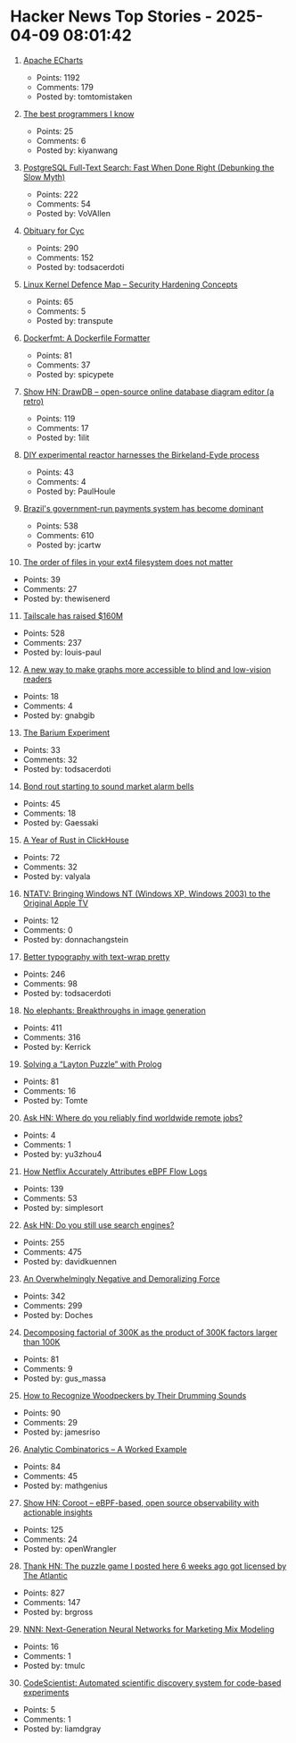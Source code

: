 # Hacker News Top Stories - 2025-04-09 08:01:42

1. [Apache ECharts](https://echarts.apache.org/en/index.html)
   - Points: 1192
   - Comments: 179
   - Posted by: tomtomistaken

2. [The best programmers I know](https://endler.dev/2025/best-programmers/)
   - Points: 25
   - Comments: 6
   - Posted by: kiyanwang

3. [PostgreSQL Full-Text Search: Fast When Done Right (Debunking the Slow Myth)](https://blog.vectorchord.ai/postgresql-full-text-search-fast-when-done-right-debunking-the-slow-myth)
   - Points: 222
   - Comments: 54
   - Posted by: VoVAllen

4. [Obituary for Cyc](https://yuxi-liu-wired.github.io/essays/posts/cyc/)
   - Points: 290
   - Comments: 152
   - Posted by: todsacerdoti

5. [Linux Kernel Defence Map – Security Hardening Concepts](https://github.com/a13xp0p0v/linux-kernel-defence-map)
   - Points: 65
   - Comments: 5
   - Posted by: transpute

6. [Dockerfmt: A Dockerfile Formatter](https://github.com/reteps/dockerfmt)
   - Points: 81
   - Comments: 37
   - Posted by: spicypete

7. [Show HN: DrawDB – open-source online database diagram editor (a retro)](https://www.drawdb.app/)
   - Points: 119
   - Comments: 17
   - Posted by: 1ilit

8. [DIY experimental reactor harnesses the Birkeland-Eyde process](https://blog.arduino.cc/2025/03/17/this-diy-experimental-reactor-harnesses-the-birkeland-eyde-process/)
   - Points: 43
   - Comments: 4
   - Posted by: PaulHoule

9. [Brazil's government-run payments system has become dominant](https://www.economist.com/the-americas/2025/04/03/brazils-government-run-payments-system-has-become-dominant)
   - Points: 538
   - Comments: 610
   - Posted by: jcartw

10. [The order of files in your ext4 filesystem does not matter](https://thewisenerd.com/blog/ext4-readdir/)
   - Points: 39
   - Comments: 27
   - Posted by: thewisenerd

11. [Tailscale has raised $160M](https://tailscale.com/blog/series-c)
   - Points: 528
   - Comments: 237
   - Posted by: louis-paul

12. [A new way to make graphs more accessible to blind and low-vision readers](https://news.mit.edu/2025/making-graphs-more-accessible-blind-low-vision-readers-0325)
   - Points: 18
   - Comments: 4
   - Posted by: gnabgib

13. [The Barium Experiment](https://tomscii.sig7.se/2025/04/The-Barium-Experiment)
   - Points: 33
   - Comments: 32
   - Posted by: todsacerdoti

14. [Bond rout starting to sound market alarm bells](https://www.reuters.com/markets/global-markets-tariffs-bonds-2025-04-09/)
   - Points: 45
   - Comments: 18
   - Posted by: Gaessaki

15. [A Year of Rust in ClickHouse](https://clickhouse.com/blog/rust)
   - Points: 72
   - Comments: 32
   - Posted by: valyala

16. [NTATV: Bringing Windows NT (Windows XP, Windows 2003) to the Original Apple TV](https://github.com/DistroHopper39B/NTATV)
   - Points: 12
   - Comments: 0
   - Posted by: donnachangstein

17. [Better typography with text-wrap pretty](https://webkit.org/blog/16547/better-typography-with-text-wrap-pretty/)
   - Points: 246
   - Comments: 98
   - Posted by: todsacerdoti

18. [No elephants: Breakthroughs in image generation](https://www.oneusefulthing.org/p/no-elephants-breakthroughs-in-image)
   - Points: 411
   - Comments: 316
   - Posted by: Kerrick

19. [Solving a “Layton Puzzle” with Prolog](https://buttondown.com/hillelwayne/archive/a48fce5b-8a05-4302-b620-9b26f057f145/)
   - Points: 81
   - Comments: 16
   - Posted by: Tomte

20. [Ask HN: Where do you reliably find worldwide remote jobs?](undefined)
   - Points: 4
   - Comments: 1
   - Posted by: yu3zhou4

21. [How Netflix Accurately Attributes eBPF Flow Logs](https://netflixtechblog.com/how-netflix-accurately-attributes-ebpf-flow-logs-afe6d644a3bc)
   - Points: 139
   - Comments: 53
   - Posted by: simplesort

22. [Ask HN: Do you still use search engines?](undefined)
   - Points: 255
   - Comments: 475
   - Posted by: davidkuennen

23. [An Overwhelmingly Negative and Demoralizing Force](https://aftermath.site/ai-video-game-development-art-vibe-coding-midjourney)
   - Points: 342
   - Comments: 299
   - Posted by: Doches

24. [Decomposing factorial of 300K as the product of 300K factors larger than 100K](http://gus-massa.blogspot.com/2025/04/decomposing-factorial-of-300k-as.html)
   - Points: 81
   - Comments: 9
   - Posted by: gus_massa

25. [How to Recognize Woodpeckers by Their Drumming Sounds](https://www.allaboutbirds.org/news/how-to-recognize-woodpeckers-by-their-drumming-sounds/)
   - Points: 90
   - Comments: 29
   - Posted by: jamesriso

26. [Analytic Combinatorics – A Worked Example](https://grossack.site/2025/04/08/analytic-combinatorics-example.html)
   - Points: 84
   - Comments: 45
   - Posted by: mathgenius

27. [Show HN: Coroot – eBPF-based, open source observability with actionable insights](https://github.com/coroot/coroot)
   - Points: 125
   - Comments: 24
   - Posted by: openWrangler

28. [Thank HN: The puzzle game I posted here 6 weeks ago got licensed by The Atlantic](https://www.theatlantic.com/games/bracket-city/)
   - Points: 827
   - Comments: 147
   - Posted by: brgross

29. [NNN: Next-Generation Neural Networks for Marketing Mix Modeling](https://arxiv.org/abs/2504.06212)
   - Points: 16
   - Comments: 1
   - Posted by: tmulc

30. [CodeScientist: Automated scientific discovery system for code-based experiments](https://github.com/allenai/codescientist)
   - Points: 5
   - Comments: 1
   - Posted by: liamdgray

